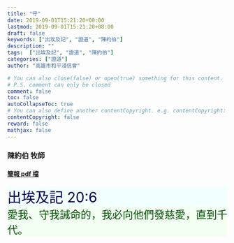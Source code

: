 ```yaml
---
title: "守"
date: 2019-09-01T15:21:20+08:00
lastmod: 2019-09-01T15:21:20+08:00
draft: false
keywords: ["出埃及記", "證道", "陳約伯"]
description: ""
tags:  ["出埃及記", "證道", "陳約伯"]
categories: ["證道"]
author: "高雄市和平浸信會"

# You can also close(false) or open(true) something for this content.
# P.S. comment can only be closed
comment: false
toc: false
autoCollapseToc: true
# You can also define another contentCopyright. e.g. contentCopyright: "This is another copyright."
contentCopyright: false
reward: false
mathjax: false
---
```


### 陳約伯 牧師

#### [簡報 pdf 檔](/pdf-s/s20190901.pdf "守")

<div style="background-color:#F2FFFF"><font size="6", color="#000050">
出埃及記 20:6
</font>
</div>

<div style="background-color:#F2FFF2"><font size="5", color="005000">
愛我、守我誡命的，我必向他們發慈愛，直到千代。
</font>
</div>